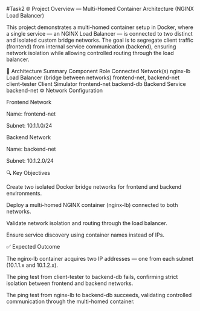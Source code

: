 #Task2
🌐 Project Overview — Multi-Homed Container Architecture (NGINX Load Balancer)

This project demonstrates a multi-homed container setup in Docker, where a single service — an NGINX Load Balancer — is connected to two distinct and isolated custom bridge networks.
The goal is to segregate client traffic (frontend) from internal service communication (backend), ensuring network isolation while allowing controlled routing through the load balancer.

🧩 Architecture Summary
Component	Role	Connected Network(s)
nginx-lb	Load Balancer (bridge between networks)	frontend-net, backend-net
client-tester	Client Simulator	frontend-net
backend-db	Backend Service	backend-net
⚙️ Network Configuration

Frontend Network

Name: frontend-net

Subnet: 10.1.1.0/24

Backend Network

Name: backend-net

Subnet: 10.1.2.0/24

🔍 Key Objectives

Create two isolated Docker bridge networks for frontend and backend environments.

Deploy a multi-homed NGINX container (nginx-lb) connected to both networks.

Validate network isolation and routing through the load balancer.

Ensure service discovery using container names instead of IPs.

✅ Expected Outcome

The nginx-lb container acquires two IP addresses — one from each subnet (10.1.1.x and 10.1.2.x).

The ping test from client-tester to backend-db fails, confirming strict isolation between frontend and backend networks.

The ping test from nginx-lb to backend-db succeeds, validating controlled communication through the multi-homed container.
